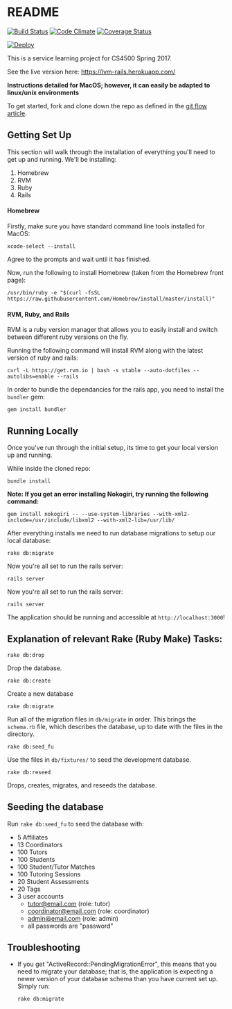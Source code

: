 # README

[![Build Status](https://travis-ci.org/LiteracyVolunteersOfMA/lvm-rails.svg?branch=master)](https://travis-ci.org/LiteracyVolunteersOfMA/lvm-rails)
[![Code Climate](https://codeclimate.com/github/LiteracyVolunteersOfMA/lvm-rails/badges/gpa.svg)](https://codeclimate.com/github/LiteracyVolunteersOfMA/lvm-rails)
[![Coverage Status](https://coveralls.io/repos/github/LiteracyVolunteersOfMA/lvm-rails/badge.svg?branch=master)](https://coveralls.io/github/LiteracyVolunteersOfMA/lvm-rails?branch=master)

[![Deploy](https://www.herokucdn.com/deploy/button.svg)](https://heroku.com/deploy)

This is a service learning project for CS4500 Spring 2017.

See the live version here: https://lvm-rails.herokuapp.com/

**Instructions detailed for MacOS; however, it can easily be adapted to linux/unix environments**

To get started, fork and clone down the repo as defined in the [git flow article](https://cs5500.ccs.neu.edu/confluence/display/CS4500Sp16TEAM4/Git+Workflow).

## Getting Set Up

This section will walk through the installation of everything you'll need to get up and running. We'll be installing:

1. Homebrew
2. RVM
3. Ruby
4. Rails

#### Homebrew

Firstly, make sure you have standard command line tools installed for MacOS:

```
xcode-select --install
```

Agree to the prompts and wait until it has finished.

Now, run the following to install Homebrew (taken from the Homebrew front page):

```
/usr/bin/ruby -e "$(curl -fsSL https://raw.githubusercontent.com/Homebrew/install/master/install)"
```

#### RVM, Ruby, and Rails

RVM is a ruby version manager that allows you to easily install and switch between different ruby versions on the fly.

Running the following command will install RVM along with the latest version of ruby and rails:

```
curl -L https://get.rvm.io | bash -s stable --auto-dotfiles --autolibs=enable --rails
```

In order to bundle the dependancies for the rails app, you need to install the `bundler` gem:

```
gem install bundler
```

## Running Locally

Once you've run through the initial setup, its time to get your local version up and running.

While inside the cloned repo:

```
bundle install
```

**Note: If you get an error installing Nokogiri, try running the following command:**

```
gem install nokogiri -- --use-system-libraries --with-xml2-include=/usr/include/libxml2 --with-xml2-lib=/usr/lib/
```

After everything installs we need to run database migrations to setup our local database:

```
rake db:migrate
```

Now you're all set to run the rails server:

```
rails server
```

Now you're all set to run the rails server:

```
rails server
```

The application should be running and accessible at `http://localhost:3000`!

## Explanation of relevant Rake (Ruby Make) Tasks:

```
rake db:drop
```
Drop the database.

```
rake db:create
```
Create a new database

```
rake db:migrate
```
Run all of the migration files in `db/migrate` in order. This brings the
`schema.rb` file, which describes the database, up to date with the files in
the directory.

```
rake db:seed_fu
```
Use the files in `db/fixtures/` to seed the development database.


```
rake db:reseed
```
Drops, creates, migrates, and reseeds the database.

## Seeding the database
Run `rake db:seed_fu` to seed the database with:
* 5 Affiliates
* 13 Coordinators
* 100 Tutors
* 100 Students
* 100 Student/Tutor Matches
* 100 Tutoring Sessions
* 20 Student Assessments
* 20 Tags
* 3 user accounts
  * tutor@email.com (role: tutor)
  * coordinator@email.com (role: coordinator)
  * admin@email.com (role: admin)
  * all passwords are "password"

## Troubleshooting

* If you get "ActiveRecord::PendingMigrationError", this means that you need to
  migrate your database; that is, the application is expecting a newer version
  of your database schema than you have current set up. Simply run:
    ```
    rake db:migrate
    ```
